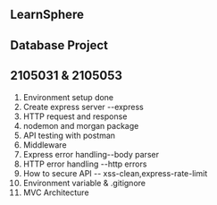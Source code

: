 ## LearnSphere

## Database Project

## 2105031 & 2105053

1. Environment setup done
2. Create express server --express
3. HTTP request and response
4. nodemon and morgan package
5. API testing with postman
6. Middleware
7. Express error handling--body parser
8. HTTP error handling --http errors
9. How to secure API -- xss-clean,express-rate-limit
10. Environment variable & .gitignore
11. MVC Architecture